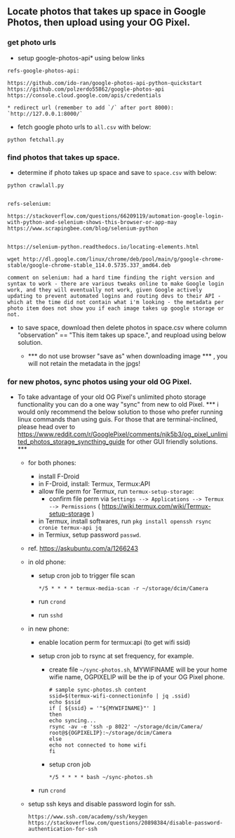
## Locate photos that takes up space in Google Photos, then upload using your OG Pixel.


### get photo urls

+ setup google-photos-api* using below links

```
refs-google-photos-api:

https://github.com/ido-ran/google-photos-api-python-quickstart
https://github.com/polzerdo55862/google-photos-api
https://console.cloud.google.com/apis/credentials

* redirect url (remember to add `/` after port 8000): `http://127.0.0.1:8000/`

```

+ fetch google photo urls to `all.csv` with below:

```
python fetchall.py
```

### find photos that takes up space.

+ determine if photo takes up space and save to `space.csv` with below:

```
python crawlall.py
```

```

refs-selenium:

https://stackoverflow.com/questions/66209119/automation-google-login-with-python-and-selenium-shows-this-browser-or-app-may
https://www.scrapingbee.com/blog/selenium-python


https://selenium-python.readthedocs.io/locating-elements.html

wget http://dl.google.com/linux/chrome/deb/pool/main/g/google-chrome-stable/google-chrome-stable_114.0.5735.337_amd64.deb

comment on selenium: had a hard time finding the right version and syntax to work - there are various tweaks online to make Google login work, and they will eventually not work, given Google actively updating to prevent automated logins and routing devs to their API - which at the time did not contain what i'm looking - the metadata per photo item does not show you if each image takes up google storage or not.

```

+ to save space, download then delete photos in space.csv where column "observation" == "This item takes up space.", and reupload using below solution.

    + *** do not use browser "save as" when downloading image *** , you will not retain the metadata in the jpgs!

### for new photos, sync photos using your old OG Pixel.

+ To take advantage of your old OG Pixel's unlimited photo storage functionality you can do a one way "sync" from new to old Pixel. *** i would only recommend the below solution to those who prefer running linux commands than using guis. For those that are terminal-inclined, please head over to https://www.reddit.com/r/GooglePixel/comments/njk5b3/og_pixel_unlimited_photos_storage_syncthing_guide for other GUI friendly solutions. *** 

    + for both phones:
        + install F-Droid
        + in F-Droid, install: Termux, Termux:API
        + allow file perm for Termux, run `termux-setup-storage`:
            + confirm file perm via `Settings --> Applications --> Termux --> Permissions` ( https://wiki.termux.com/wiki/Termux-setup-storage )
        + in Termux, install softwares, run `pkg install openssh rsync cronie termux-api jq`
        + in Termiux, setup password `passwd`.
	+ ref. https://askubuntu.com/a/1266243

    + in old phone:
        
        + setup cron job to trigger file scan

            ```
            */5 * * * * termux-media-scan -r ~/storage/dcim/Camera
            ```


        + run `crond`

        + run `sshd`

    + in new phone:

        + enable location perm for termux:api (to get wifi ssid)

        + setup cron job to rsync at set frequency, for example.

            + create file `~/sync-photos.sh`, MYWIFINAME will be your home wifie name, OGPIXELIP will be the ip of your OG Pixel phone.

                ```
                # sample sync-photos.sh content
                ssid=$(termux-wifi-connectioninfo | jq .ssid)
                echo $ssid
                if [ ${ssid} = '"${MYWIFINAME}"' ]
                then
                echo syncing...
                rsync -av -e 'ssh -p 8022' ~/storage/dcim/Camera/ root@${OGPIXELIP}:~/storage/dcim/Camera
                else
                echo not connected to home wifi
                fi
                ```

            + setup cron job

                ```
                */5 * * * * bash ~/sync-photos.sh
                ```

        + run `crond`


    + setup ssh keys and disable password login for ssh.
        
        ```
        https://www.ssh.com/academy/ssh/keygen
        https://stackoverflow.com/questions/20898384/disable-password-authentication-for-ssh
        ```     
    
